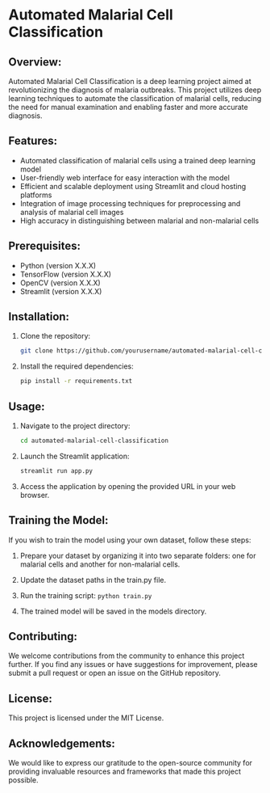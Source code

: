 # Automated Malarial Cell Classification

## Overview:

Automated Malarial Cell Classification is a deep learning project aimed at revolutionizing the diagnosis of malaria outbreaks. This project utilizes deep learning techniques to automate the classification of malarial cells, reducing the need for manual examination and enabling faster and more accurate diagnosis.

## Features:

- Automated classification of malarial cells using a trained deep learning model
- User-friendly web interface for easy interaction with the model
- Efficient and scalable deployment using Streamlit and cloud hosting platforms
- Integration of image processing techniques for preprocessing and analysis of malarial cell images
- High accuracy in distinguishing between malarial and non-malarial cells

## Prerequisites:

- Python (version X.X.X)
- TensorFlow (version X.X.X)
- OpenCV (version X.X.X)
- Streamlit (version X.X.X)

## Installation:

1. Clone the repository:
   ``` bash
   git clone https://github.com/yourusername/automated-malarial-cell-classification.git
   ```

3. Install the required dependencies:
   ``` bash
   pip install -r requirements.txt
   ```

## Usage:

1. Navigate to the project directory:
   ``` bash
   cd automated-malarial-cell-classification
   ```

3. Launch the Streamlit application:
   ``` bash
   streamlit run app.py
   ```

5. Access the application by opening the provided URL in your web browser.

## Training the Model:

If you wish to train the model using your own dataset, follow these steps:

1. Prepare your dataset by organizing it into two separate folders: one for malarial cells and another for non-malarial cells.

2. Update the dataset paths in the train.py file.

3. Run the training script:
   ``` python train.py ```

4. The trained model will be saved in the models directory.

## Contributing:

We welcome contributions from the community to enhance this project further. If you find any issues or have suggestions for improvement, please submit a pull request or open an issue on the GitHub repository.

## License:

This project is licensed under the MIT License.

## Acknowledgements:

We would like to express our gratitude to the open-source community for providing invaluable resources and frameworks that made this project possible.
